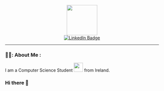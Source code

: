 <div id="header" align="center">
   <img src="https://media.giphy.com/media/v1.Y2lkPTc5MGI3NjExMGNqZXFndnZ5Nnk5bXRpZnM3MHBmc282d2xrOGZ1cXdyMDdiMzU3dSZlcD12MV9pbnRlcm5hbF9naWZfYnlfaWQmY3Q9Zw/qgQUggAC3Pfv687qPC/giphy.gif" width="100"/>
  <div id="badges">
  <a href="your-linkedin-URL">
    <img src="https://img.shields.io/badge/LinkedIn-blue?style=for-the-badge&logo=linkedin&logoColor=white" alt="LinkedIn Badge"/>
  </a>
    <div>
  <img src="https://komarev.com/ghpvc/?username=pag3y&style=flat-square&color=blue" alt=""/>
    </div>
</div>
</div>

---

### 👨‍💻: About Me :
I am a Computer Science Student <img src="https://media.giphy.com/media/WUlplcMpOCEmTGBtBW/giphy.gif" width="30"> from Ireland.

### Hi there 👋


<!--
**pag3y/pag3y** is a ✨ _special_ ✨ repository because its `README.md` (this file) appears on your GitHub profile.

Here are some ideas to get you started:

- 🔭 I’m currently working on ...
- 🌱 I’m currently learning ...
- 👯 I’m looking to collaborate on ...
- 🤔 I’m looking for help with ...
- 💬 Ask me about ...
- 📫 How to reach me: ...
- 😄 Pronouns: ...
- ⚡ Fun fact: ...
-->
